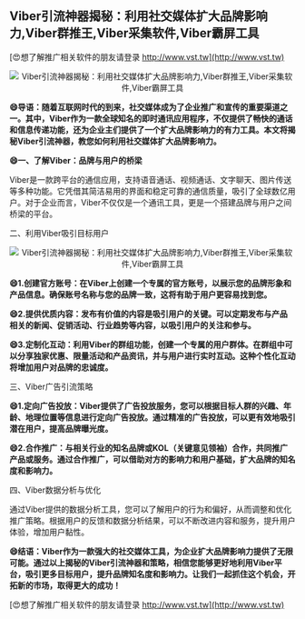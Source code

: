 ## **Viber引流神器揭秘：利用社交媒体扩大品牌影响力,Viber群推王,Viber采集软件,Viber霸屏工具**

[😍想了解推广相关软件的朋友请登录 http://www.vst.tw](http://www.vst.tw)

 <center><img src="https://vst.tw/MP4/tuiguang/png/6.png" alt="Viber引流神器揭秘：利用社交媒体扩大品牌影响力,Viber群推王,Viber采集软件,Viber霸屏工具"></center>

**😄导语：随着互联网时代的到来，社交媒体成为了企业推广和宣传的重要渠道之一。其中，Viber作为一款全球知名的即时通讯应用程序，不仅提供了畅快的通话和信息传递功能，还为企业主们提供了一个扩大品牌影响力的有力工具。本文将揭秘Viber引流神器，教您如何利用社交媒体扩大品牌影响力。**

**😄一、了解Viber：品牌与用户的桥梁**

Viber是一款跨平台的通信应用，支持语音通话、视频通话、文字聊天、图片传送等多种功能。它凭借其简洁易用的界面和稳定可靠的通信质量，吸引了全球数亿用户。对于企业而言，Viber不仅仅是一个通讯工具，更是一个搭建品牌与用户之间桥梁的平台。

二、利用Viber吸引目标用户

 <center><img src="https://vst.tw/MP4/tuiguang/png/8.png" alt="Viber引流神器揭秘：利用社交媒体扩大品牌影响力,Viber群推王,Viber采集软件,Viber霸屏工具"></center>

**😄1.创建官方账号：在Viber上创建一个专属的官方账号，以展示您的品牌形象和产品信息。确保账号名称与您的品牌一致，这将有助于用户更容易找到您。**

**😄2.提供优质内容：发布有价值的内容是吸引用户的关键。可以定期发布与产品相关的新闻、促销活动、行业趋势等内容，以吸引用户的关注和参与。**

**😄3.定制化互动：利用Viber的群组功能，创建一个专属的用户群体。在群组中可以分享独家优惠、限量活动和产品资讯，并与用户进行实时互动。这种个性化互动将增加用户对品牌的忠诚度。**

三、Viber广告引流策略

**😄1.定向广告投放：Viber提供了广告投放服务，您可以根据目标人群的兴趣、年龄、地理位置等信息进行定向广告投放。通过精准的广告投放，可以更有效地吸引潜在用户，提高品牌曝光度。**

**😄2.合作推广：与相关行业的知名品牌或KOL（关键意见领袖）合作，共同推广产品或服务。通过合作推广，可以借助对方的影响力和用户基础，扩大品牌的知名度和影响力。**

四、Viber数据分析与优化

通过Viber提供的数据分析工具，您可以了解用户的行为和偏好，从而调整和优化推广策略。根据用户的反馈和数据分析结果，可以不断改进内容和服务，提升用户体验，增加用户黏性。

**😄结语：Viber作为一款强大的社交媒体工具，为企业扩大品牌影响力提供了无限可能。通过以上揭秘的Viber引流神器和策略，相信您能够更好地利用Viber平台，吸引更多目标用户，提升品牌知名度和影响力。让我们一起抓住这个机会，开拓新的市场，取得更大的成功！**

[😍想了解推广相关软件的朋友请登录 http://www.vst.tw](http://www.vst.tw)



